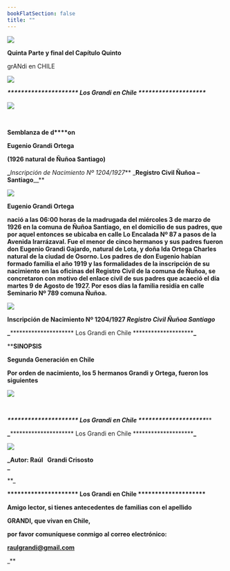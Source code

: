```yaml
---
bookFlatSection: false
title: ""
---
```


[![](https://sites.google.com/site/eugeniograndiortega/_/rsrc/1468738167096/home/P%C3%A1ginaenconstrucci%C3%B3n%5B1%5D.jpg?height=187&width=139)](https://sites.google.com/site/eugeniograndiortega/home/P%C3%A1ginaenconstrucci%C3%B3n%5B1%5D.jpg?attredirects=0)

**Quinta Parte y final del Capítulo Quinto** 

grANdi en CHILE

[![](https://sites.google.com/site/eugeniograndiortega/_/rsrc/1468738167049/home/CAPITULO%20V%20Grandi%20Ortega.jpg)](https://sites.google.com/site/eugeniograndiortega/home/CAPITULO%20V%20Grandi%20Ortega.jpg?attredirects=0)

_**\*\*\*\*\*\*\*\*\*\*\*\*\*\*\*\*\*\*\*\*\* Los Grandi en Chile \*\*\*\*\*\*\*\*\*\*\*\*\*\*\*\*\*\*\*\***_

[![](https://sites.google.com/site/eugeniograndiortega/_/rsrc/1468738167147/home/01EUGENIOGRANDIORTEGA.jpg)](https://sites.google.com/site/eugeniograndiortega/home/01EUGENIOGRANDIORTEGA.jpg?attredirects=0)

 

**Semblanza de d****on**

**Eugenio Grandi Ortega** 

**(1926 natural de Ñuñoa Santiago)** 

**_**_Inscripción de Nacimiento Nº 1204/1927_** _**Registro Civil Ñuñoa – Santiago**__**

[![](https://sites.google.com/site/eugeniograndiortega/_/rsrc/1468738167104/home/GENEALOG%C3%8DA%20EUGENIO%20GRANDI%20ORTEGA.jpg)](https://sites.google.com/site/eugeniograndiortega/home/GENEALOG%C3%8DA%20EUGENIO%20GRANDI%20ORTEGA.jpg?attredirects=0)

**Eugenio Grandi Ortega**

**nació a las 06:00 horas de la madrugada del miércoles 3 de marzo de 1926 en la comuna de Ñuñoa Santiago, en el domicilio de sus padres, que por aquel entonces se ubicaba en calle Lo Encalada Nº 87 a pasos de la Avenida Irarrázaval. Fue el menor de cinco hermanos y sus padres fueron don Eugenio Grandi Gajardo, natural de Lota, y doña Ida Ortega Charles natural de la ciudad de Osorno. Los padres de don Eugenio habían formado familia el año 1919 y las formalidades de la inscripción de su nacimiento en las oficinas del Registro Civil de la comuna de Ñuñoa, se concretaron con motivo del enlace civil de sus padres que acaeció el día martes 9 de Agosto de 1927. Por esos días la familia residía en calle Seminario Nº 789 comuna Ñuñoa.**

[![](https://sites.google.com/site/eugeniograndiortega/_/rsrc/1468738167191/home/Partida%20de%20Nacimiento%20Don%20Eugenio%20Grandi%20Ortega.jpg?height=330&width=737)](https://sites.google.com/site/eugeniograndiortega/home/Partida%20de%20Nacimiento%20Don%20Eugenio%20Grandi%20Ortega.jpg?attredirects=0)

**Inscripción de Nacimiento Nº 1204/1927 _Registro Civil Ñuñoa Santiago_**

**_**\*\*\*\*\*\*\*\*\*\*\*\*\*\*\*\*\*\*\*\*\* Los Grandi en Chile \*\*\*\*\*\*\*\*\*\*\*\*\*\*\*\*\*\*\*\***_**

 ****SINOPSIS**

****Segunda Generación en Chile****

**Por orden de nacimiento, los 5 hermanos Grandi y Ortega, fueron los siguientes** 

[![](https://sites.google.com/site/eugeniograndiortega/_/rsrc/1468738167272/home/HERMANOS%20GRANDI%20ORTEGA.JPG)](https://sites.google.com/site/eugeniograndiortega/home/HERMANOS%20GRANDI%20ORTEGA.JPG?attredirects=0)

 

_**\*\*\*\*\*\*\*\*\*\*\*\*\*\*\*\*\*\*\*\*\* Los Grandi en Chile \*\*\*\*\*\*\*\*\*\*\*\*\*\*\*\*\*\*\*\***_**

**_**\*\*\*\*\*\*\*\*\*\*\*\*\*\*\*\*\*\*\*\*\* Los Grandi en Chile \*\*\*\*\*\*\*\*\*\*\*\*\*\*\*\*\*\*\*\***_**

[![](https://sites.google.com/site/eugeniograndiortega/_/rsrc/1468738166928/home/002-P-AUTOR.jpg)](https://sites.google.com/site/eugeniograndiortega/home/002-P-AUTOR.jpg?attredirects=0)

**_Autor: Raúl   Grandi Crisosto  
_**

**_

**\*\*\*\*\*\*\*\*\*\*\*\*\*\*\*\*\*\*\*\*\* Los Grandi en Chile \*\*\*\*\*\*\*\*\*\*\*\*\*\*\*\*\*\*\*\***

**Amigo lector, si tienes antecedentes de familias con el apellido** 

 **GRANDI, que vivan en Chile,** 

**por favor comuníquese conmigo al correo electrónico:** 

 **[raulgrandi@gmail.com](mailto:raulgrandi@gmail.com)**





_**